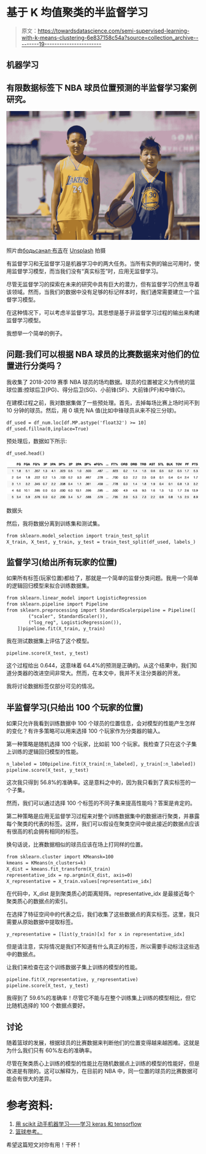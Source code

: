 # 基于 K 均值聚类的半监督学习

> 原文：<https://towardsdatascience.com/semi-supervised-learning-with-k-means-clustering-6e837158c54a?source=collection_archive---------19----------------------->

## 机器学习

## 有限数据标签下 NBA 球员位置预测的半监督学习案例研究。

![](img/ac0a8c97721b1b9acb71a3f485a98ae2.png)

照片由[бодьсанал·布吉](https://unsplash.com/@bodisanal?utm_source=medium&utm_medium=referral)在 [Unsplash](https://unsplash.com?utm_source=medium&utm_medium=referral) 拍摄

有监督学习和无监督学习是机器学习中的两大任务。当所有实例的输出可用时，使用监督学习模型，而当我们没有“真实标签”时，应用无监督学习。

尽管无监督学习的探索在未来的研究中具有巨大的潜力，但有监督学习仍然主导着该领域。然而，当我们的数据中没有足够的标记样本时，我们通常需要建立一个监督学习模型。

在这种情况下，可以考虑半监督学习。其思想是基于非监督学习过程的输出来构建监督学习模型。

我想举一个简单的例子。

## 问题:我们可以根据 NBA 球员的比赛数据来对他们的位置进行分类吗？

我收集了 2018-2019 赛季 NBA 球员的场均数据。球员的位置被定义为传统的篮球位置:控球后卫(PG)、得分后卫(SG)、小前锋(SF)、大前锋(PF)和中锋(C)。

在建模过程之前，我对数据集做了一些预处理。首先，去掉每场比赛上场时间不到 10 分钟的球员。然后，用 0 填充 NA 值(比如中锋球员从来不投三分球)。

```
df_used = df_num.loc[df.MP.astype('float32') >= 10]
df_used.fillna(0,inplace=True)
```

预处理后，数据如下所示:

```
df_used.head()
```

![](img/00223d59b348ee1050bd9f6efeaff282.png)

数据头

然后，我将数据分离到训练集和测试集。

```
from sklearn.model_selection import train_test_split
X_train, X_test, y_train, y_test = train_test_split(df_used, labels_)
```

## 监督学习(给出所有玩家的位置)

如果所有标签(玩家位置)都给了，那就是一个简单的监督分类问题。我用一个简单的逻辑回归模型来拟合训练数据集。

```
from sklearn.linear_model import LogisticRegression 
from sklearn.pipeline import Pipeline
from sklearn.preprocessing import StandardScalerpipeline = Pipeline([
        ("scaler", StandardScaler()),
        ("log_reg", LogisticRegression()),
    ])pipeline.fit(X_train, y_train)
```

我在测试数据集上评估了这个模型。

```
pipeline.score(X_test, y_test)
```

这个过程给出 0.644，这意味着 64.4%的预测是正确的。从这个结果中，我们知道分类器的改进空间非常大。然而，在本文中，我并不关注分类器的开发。

我将讨论数据标签仅部分可见的情况。

## 半监督学习(只给出 100 个玩家的位置)

如果只允许我看到训练数据中 100 个球员的位置信息，会对模型的性能产生怎样的变化？有许多策略可以用来选择 100 个玩家作为分类器的输入。

第一种策略是随机选择 100 个玩家，比如前 100 个玩家。我检查了只在这个子集上训练的逻辑回归模型的性能。

```
n_labeled = 100pipeline.fit(X_train[:n_labeled], y_train[:n_labeled])
pipeline.score(X_test, y_test)
```

这次我只得到 56.8%的准确率。这是意料之中的，因为我只看到了真实标签的一个子集。

然而，我们可以通过选择 100 个标签的不同子集来提高性能吗？答案是肯定的。

第二种策略是应用无监督学习过程来对整个训练数据集中的数据进行聚类，并暴露每个聚类的代表的标签。这样，我们可以假设在聚类空间中彼此接近的数据点应该有很高的机会拥有相同的标签。

换句话说，比赛数据相似的球员应该在场上打同样的位置。

```
from sklearn.cluster import KMeansk=100
kmeans = KMeans(n_clusters=k)
X_dist = kmeans.fit_transform(X_train) 
representative_idx = np.argmin(X_dist, axis=0) 
X_representative = X_train.values[representative_idx]
```

在代码中，X_dist 是到聚类质心的距离矩阵。representative_idx 是最接近每个聚类质心的数据点的索引。

在选择了特征空间中的代表之后，我们收集了这些数据点的真实标签。这里，我只需要从原始数据中提取标签。

```
y_representative = [list(y_train)[x] for x in representative_idx]
```

但是请注意，实际情况是我们不知道有什么真正的标签，所以需要手动标注这些选中的数据点。

让我们来检查在这个训练数据子集上训练的模型的性能。

```
pipeline.fit(X_representative, y_representative)
pipeline.score(X_test, y_test)
```

我得到了 59.6%的准确率！尽管它不能与在整个训练集上训练的模型相比，但它比随机选择的 100 个数据点要好。

## 讨论

随着篮球的发展，根据球员的比赛数据来判断他们的位置变得越来越困难。这就是为什么我们只有 60%左右的准确率。

尽管在聚类质心上训练的模型的性能比在随机数据点上训练的模型的性能好，但是改进是有限的。这可以解释为，在目前的 NBA 中，同一位置的球员的比赛数据可能会有很大的差异。

# 参考资料:

1.  [用 scikit 动手机器学习——学习 keras 和 tensorflow](https://github.com/quantumahesh/Hands-On-Machine-Learning-Book/blob/master/Hands-on-Machine-Learning.pdf)
2.  [篮球参考。](https://www.basketball-reference.com/)

希望这篇短文对你有用！干杯！